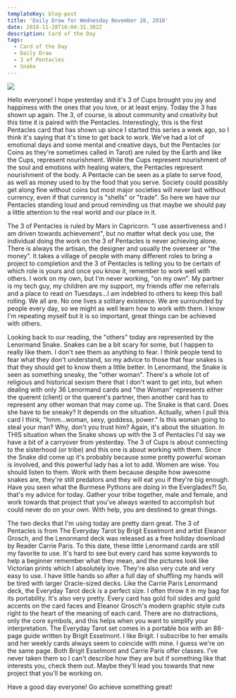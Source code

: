```yaml
---
templateKey: blog-post
title: 'Daily Draw for Wednesday November 28, 2018'
date: 2018-11-28T16:04:31.302Z
description: Card of the Day
tags:
  - Card of the Day
  - Daily Draw
  - 3 of Pentacles
  - Snake
---
```





![](/img/img_9013.jpg)

Hello everyone! I hope yesterday and it's 3 of Cups brought you joy and happiness with the ones that you love, or at least enjoy. Today the 3 has shown up again. The 3, of course, is about community and creativity but this time it is paired with the Pentacles. Interestingly, this is the first Pentacles card that has shown up since I started this series a week ago, so I think it's saying that it's time to get back to work. We've had a lot of emotional days and some mental and creative days, but the Pentacles (or Coins as they're sometimes called in Tarot) are ruled by the Earth and like the Cups, represent nourishment. While the Cups represent nourishment of the soul and emotions with healing waters,  the Pentacles represent nourishment of the body. A Pentacle can be seen as a plate to serve food, as well as money used to by the food that you serve. Society could possibly get along fine without coins but most major societies will never last without currency, even if that currency is "shells" or "trade".  So here we have our Pentacles standing loud and proud reminding us that maybe we should pay a little attention to the real world and our place in it. 



The 3 of Pentacles is ruled by Mars in Capricorn. "I use assertiveness and I am driven towards achievement", but no matter what deck you use, the individual doing the work on the 3 of Pentacles is never achieving alone. There is always the artisan, the designer and usually the overseer or "the money".  It takes a village of people with many different roles to bring a project to completion and the 3 of Pentacles is telling you to be certain of which role is yours and once you know it, remember to work well with others.  I work on my own, but I'm never working, "on my own". My partner is my tech guy, my children are my support, my friends offer me referrals and a place to read on Tuesdays...I am indebted to others to keep this ball rolling. We all are. No one lives a solitary existence. We are surrounded by people every day, so we might as well learn how to work with them. I know I'm repeating myself but it is so important, great things can be achieved with others. 



Looking back to our reading,  the "others" today are represented by the Lenormand Snake. Snakes can be a bit scary for some, but I happen to really like them. I don't see them as anything to fear. I think people tend to fear what they don't understand, so my advice to those that fear snakes is that they should get to know them a little better. In Lenormand, the Snake is seen as something sneaky, the "other woman". There's a whole lot of religious and historical sexism there that I don't want to get into, but when dealing with only 36 Lenormand cards and "the Woman" represents either the querent (client) or the querent's partner, then another card has to represent any other woman that may come up. The Snake is that card. Does she have to be sneaky? It depends on the situation. Actually, when I pull this card I think, "hmm...woman, sexy, goddess, power." Is this woman going to steal your man? Why, don't you trust him? Again, it's about the situation. In THIS situation when the Snake shows up with the 3 of Pentacles I'd say we have a bit of a carryover from yesterday. The 3 of Cups is about connecting to the sisterhood (or tribe) and this one is about working with them. Since the Snake did come up it's probably because some pretty powerful woman is involved, and this powerful lady has a lot to add. Women are wise. You should listen to them. Work with them because despite how awesome snakes are, they're still predators and they will eat you if they're big enough. Have you seen what the Burmese Pythons are doing in the Everglades?! So, that's my advice for today. Gather your tribe together, male and female, and work towards that project that you've always wanted to accomplish but could never do on your own. With help, you are destined to great things.



The two decks that I'm using today are pretty darn great. The 3 of Pentacles is from The Everyday Tarot by Brigit Esselmont and artist Eleanor Grosch, and the Lenormand deck was released as a free holiday download by Reader Carrie Paris. To this date, these little Lenormand cards are still my favorite to use. It's hard to see but every card has some keywords to help a beginner remember what they mean, and the pictures look like Victorian prints which I absolutely love. They're also very cute and very easy to use. I have little hands so after a full day of shuffling my hands will be tired with larger Oracle-sized decks. Like the Carrie Paris Lenormand deck, the Everyday Tarot deck is a perfect size. I often throw it in my bag for its portability. It's also very pretty. Every card has gold foil sides and gold accents on the card faces and Eleanor Grosch's modern graphic style cuts right to the heart of the meaning of each card. There are no distractions, only the core symbols, and this helps when you want to simplify your interpretation. The Everyday Tarot set comes in a portable box with an 88-page guide written by Brigit Esselmont. I like Brigit. I subscribe to her emails and her weekly cards always seem to coincide with mine. I guess we're on the same page. Both Brigit Esselmont and Carrie Paris offer classes. I've never taken them so I can't describe how they are but if something like that interests you, check them out. Maybe they'll lead you towards that new project that you'll be working on. 



Have a good day everyone! Go achieve something great!
